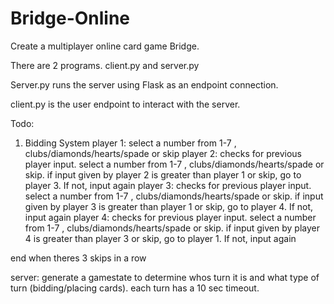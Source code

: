 # Bridge-Online
Create a multiplayer online card game Bridge.


There are 2 programs. client.py and server.py



Server.py runs the server using Flask as an endpoint connection.




client.py is the user endpoint to interact with the server.

Todo:
1. Bidding System
player 1: select a number from 1-7 , clubs/diamonds/hearts/spade or skip
player 2: checks for previous player input. select a number from 1-7 , clubs/diamonds/hearts/spade or skip. if input given by player 2 is greater than player 1 or skip, go to player 3. If not, input again 
player 3: checks for previous player input. select a number from 1-7 , clubs/diamonds/hearts/spade or skip. if input given by player 3 is greater than player 1 or skip, go to player 4. If not, input again 
player 4: checks for previous player input. select a number from 1-7 , clubs/diamonds/hearts/spade or skip. if input given by player 4 is greater than player 3 or skip, go to player 1. If not, input again 

end when theres 3 skips in a row

server: generate a gamestate to determine whos turn it is and what type of turn (bidding/placing cards). each turn has a 10 sec timeout.
